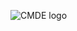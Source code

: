 ![CMDE logo](https://user-images.githubusercontent.com/73959689/144310380-fabd5681-ff27-44f5-9d57-0ff53aa26603.jpg)
